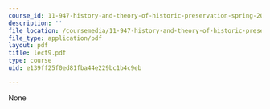 ```yaml
---
course_id: 11-947-history-and-theory-of-historic-preservation-spring-2007
description: ''
file_location: /coursemedia/11-947-history-and-theory-of-historic-preservation-spring-2007/e139ff25f0ed81fba44e229bc1b4c9eb_lect9.pdf
file_type: application/pdf
layout: pdf
title: lect9.pdf
type: course
uid: e139ff25f0ed81fba44e229bc1b4c9eb

---
```

None